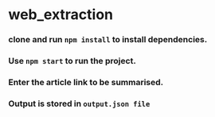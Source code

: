 # web_extraction

### clone and run ```npm install``` to install dependencies.
### Use ```npm start``` to run the project.
### Enter the article link to be summarised.
### Output is stored in ```output.json file```
